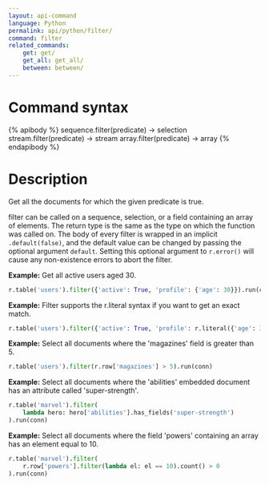 ```yaml
---
layout: api-command 
language: Python
permalink: api/python/filter/
command: filter 
related_commands:
    get: get/
    get_all: get_all/
    between: between/
---
```


# Command syntax #

{% apibody %}
sequence.filter(predicate) &rarr; selection
stream.filter(predicate) &rarr; stream
array.filter(predicate) &rarr; array
{% endapibody %}

# Description #

Get all the documents for which the given predicate is true.

filter can be called on a sequence, selection, or a field containing an array of
elements. The return type is the same as the type on which the function was called on.
The body of every filter is wrapped in an implicit `.default(false)`, and the default
value can be changed by passing the optional argument `default`. Setting this optional
argument to `r.error()` will cause any non-existence errors to abort the filter.

__Example:__ Get all active users aged 30.

```py
r.table('users').filter({'active': True, 'profile': {'age': 30}}).run(conn)
```

__Example:__ Filter supports the r.literal syntax if you want to get an exact match.

```py
r.table('users').filter({'active': True, 'profile': r.literal({'age': 30})}).run(conn)
```

__Example:__ Select all documents where the 'magazines' field is greater than 5.

```py
r.table('users').filter(r.row['magazines'] > 5).run(conn)
```


__Example:__ Select all documents where the 'abilities' embedded document has an
attribute called 'super-strength'.

```py
r.table('marvel').filter(
    lambda hero: hero['abilities'].has_fields('super-strength')
).run(conn)
```

__Example:__ Select all documents where the field 'powers' containing an array has an
element equal to 10.

```py
r.table('marvel').filter(
    r.row['powers'].filter(lambda el: el == 10).count() > 0
).run(conn)
```

